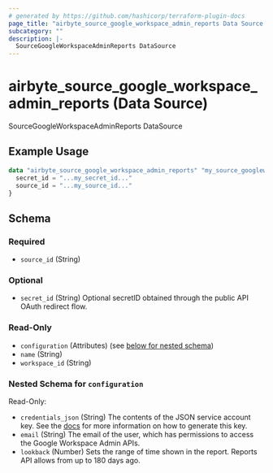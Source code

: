 ```yaml
---
# generated by https://github.com/hashicorp/terraform-plugin-docs
page_title: "airbyte_source_google_workspace_admin_reports Data Source - terraform-provider-airbyte"
subcategory: ""
description: |-
  SourceGoogleWorkspaceAdminReports DataSource
---
```


# airbyte_source_google_workspace_admin_reports (Data Source)

SourceGoogleWorkspaceAdminReports DataSource

## Example Usage

```terraform
data "airbyte_source_google_workspace_admin_reports" "my_source_googleworkspaceadminreports" {
  secret_id = "...my_secret_id..."
  source_id = "...my_source_id..."
}
```

<!-- schema generated by tfplugindocs -->
## Schema

### Required

- `source_id` (String)

### Optional

- `secret_id` (String) Optional secretID obtained through the public API OAuth redirect flow.

### Read-Only

- `configuration` (Attributes) (see [below for nested schema](#nestedatt--configuration))
- `name` (String)
- `workspace_id` (String)

<a id="nestedatt--configuration"></a>
### Nested Schema for `configuration`

Read-Only:

- `credentials_json` (String) The contents of the JSON service account key. See the <a href="https://developers.google.com/admin-sdk/reports/v1/guides/delegation">docs</a> for more information on how to generate this key.
- `email` (String) The email of the user, which has permissions to access the Google Workspace Admin APIs.
- `lookback` (Number) Sets the range of time shown in the report. Reports API allows from up to 180 days ago.


